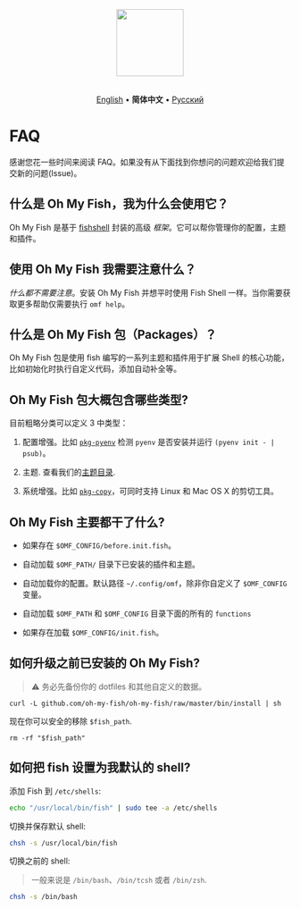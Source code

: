 <div align="center">
  <a href="http://github.com/oh-my-fish/oh-my-fish">
    <img width=120px  src="https://cloud.githubusercontent.com/assets/8317250/8510172/f006f0a4-230f-11e5-98b6-5c2e3c87088f.png">
  </a>
</div>

<br>

<p align="center">
  <a href="../en-US/FAQ.md">English</a> &bull;
  <b>简体中文</b> &bull;
  <a href="../ru-RU/FAQ.md">Русский</a>
</p>

# FAQ

感谢您花一些时间来阅读 FAQ。如果没有从下面找到你想问的问题欢迎给我们提交新的问题(Issue)。


## 什么是 Oh My Fish，我为什么会使用它？

Oh My Fish 是基于 [fishshell](https://fishshell.org) 封装的高级 _框架_。它可以帮你管理你的配置，主题和插件。


## 使用 Oh My Fish 我需要注意什么？

_什么都不需要注意_。安装 Oh My Fish 并想平时使用 Fish Shell 一样。当你需要获取更多帮助仅需要执行 `omf help`。


## 什么是 Oh My Fish 包（Packages）？

Oh My Fish 包是使用 fish 编写的一系列主题和插件用于扩展 Shell 的核心功能，比如初始化时执行自定义代码，添加自动补全等。


## Oh My Fish 包大概包含哪些类型?

目前粗略分类可以定义 3 中类型：

1. 配置增强。比如 [`pkg-pyenv`](https://github.com/oh-my-fish/pkg-pyenv) 检测 `pyenv` 是否安装并运行 `(pyenv init - | psub)`。

2. 主题. 查看我们的[主题目录](https://github.com/oh-my-fish).

3. 系统增强。比如 [`pkg-copy`](https://github.com/oh-my-fish/pkg-copy)，可同时支持 Linux 和 Mac OS X 的剪切工具。


## Oh My Fish 主要都干了什么?

+ 如果存在 `$OMF_CONFIG/before.init.fish`。

+ 自动加载 `$OMF_PATH/` 目录下已安装的插件和主题。

+ 自动加载你的配置。默认路径 `~/.config/omf`，除非你自定义了 `$OMF_CONFIG` 变量。

+ 自动加载 `$OMF_PATH` 和 `$OMF_CONFIG` 目录下面的所有的 `functions`

+ 如果存在加载 `$OMF_CONFIG/init.fish`。


## 如何升级之前已安装的 Oh My Fish?

> :warning: 务必先备份你的 dotfiles 和其他自定义的数据。

```
curl -L github.com/oh-my-fish/oh-my-fish/raw/master/bin/install | sh
```

现在你可以安全的移除 `$fish_path`.

```fish
rm -rf "$fish_path"
```


## 如何把 fish 设置为我默认的 shell?

添加 Fish 到  `/etc/shells`:

```sh
echo "/usr/local/bin/fish" | sudo tee -a /etc/shells
```

切换并保存默认 shell:

```sh
chsh -s /usr/local/bin/fish
```

切换之前的 shell:
> 一般来说是 `/bin/bash`、`/bin/tcsh` 或者 `/bin/zsh`.

```sh
chsh -s /bin/bash
```
